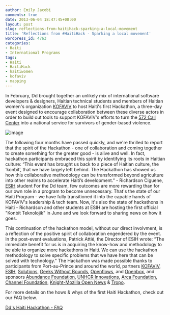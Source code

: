 ```yaml
---
author: Emily Jacobi
comments: true
date: 2013-06-04 18:47:45+00:00
layout: post
slug: reflections-from-haitihack-sparking-a-local-movement
title: 'Reflections from #HaitiHack - Sparking a local movement'
wordpress_id: 4763
categories:
- Haiti
- International Programs
tags:
- Haiti
- HaitiHack
- haitiwomen
- kofaviv
- mapping
---
```

In February, Dd brought together an unlikely mix of international software developers & designers, Haitian technical students and members of Haitian women's organization [KOFAVIV](http://kofaviv.org/) to host Haiti's first Hackathon, a three-day event designed to encourage collaboration between these diverse actors in order to build out tools to support KOFAVIV's efforts to turn the [572 Call Center](http://digital-democracy.org/2013/04/15/expanding-access-to-haitis-gender-based-violence-call-center/) into a national service for survivors of gender-based violence.


![image](https://farm9.staticflickr.com/8521/8472422804_452f11aa91_z.jpg)


The following four months have passed quickly, and we're thrilled to report that the spirit of the Hackathon - one of collaboration and coming together to create something for the greater good - is alive and well. In fact, hackathon participants embraced this spirit by identifying its roots in Haitian culture:
“This event has brought us back to a piece of Haitian culture, the ‘konbit’, that we have largely left behind. The Hackathon has showed us how this collaborative methodology can be transformed beyond agriculture into other realms to accelerate Haiti’s development.” - Richardson Ciguene, [ESIH](http://www.esih.edu/) student
For the Dd team, few outcomes are more rewarding than for our own role in a program to become unnecessary. That's the state of our Haiti Program - we have fully transitioned it into the capable hands of KOFAVIV's leadership & tech team. Now, it's also the state of hackathons in Haiti - Richardson and other students at ESIH are hosting the first official "Konbit Teknolojik" in June and we look forward to sharing news on how it goes.

This continuation of the hackathon model, without our direct involvment, is a reflection of the positive spirit of collaboration engendered by the event. In the post-event evaluations, Patrick Attié, the Director of ESIH wrote:
“The immediate benefit for us is in acquiring the know-how and methodology to be able to organize more hackathons in Haiti. We can use the hackathon methodology to solve specific problems that we have here that can be solved with technology.”
The Hackathon was made possible thanks to participants from Port-au-Prince and around the world, partners [KOFAVIV](http://kofaviv.blogspot.com/), [ESIH](http://www.esih.edu/), [Solutions](http://www.solutions.ht/), [Geeks Without Bounds](http://gwob.org/), [Openflows](http://openflows.com/), and [Openbox](http://www.opnbx.com/), and sponsors [Abundance Foundation](http://www.abundance.org/), [UNHCR Innovations](http://www.unhcr.org/cgi-bin/texis/vtx/home), [Arca Foundation](http://www.arcafoundation.org/), [Channel Foundation](http://www.channelfoundation.org/), [Knight-Mozilla Open News](http://www.mozillaopennews.org/hackdays.html) & [Tropo](https://www.tropo.com/).

For more details on the hows & whys of the first Haiti Hackathon, check out our FAQ below.


[Dd's Haiti Hackathon - FAQ](http://www.scribd.com/doc/145631590/Dd-s-Haiti-Hackathon-FAQ)



